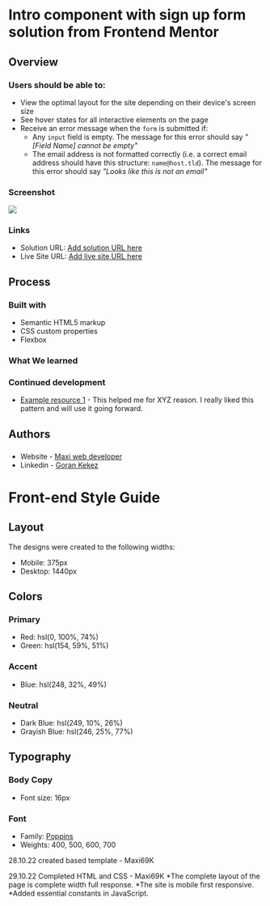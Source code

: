 # Intro component with sign up form solution from Frontend Mentor

## Overview

### Users should be able to:

- View the optimal layout for the site depending on their device's screen size
- See hover states for all interactive elements on the page
- Receive an error message when the `form` is submitted if:
  - Any `input` field is empty. The message for this error should say *"[Field Name] cannot be empty"*
  - The email address is not formatted correctly (i.e. a correct email address should have this structure: `name@host.tld`). The message for this error should say *"Looks like this is not an email"*


### Screenshot

![](./screenshot.jpg)

### Links

- Solution URL: [Add solution URL here](https://your-solution-url.com)
- Live Site URL: [Add live site URL here](https://your-live-site-url.com)

## Process

### Built with

- Semantic HTML5 markup
- CSS custom properties
- Flexbox


### What We learned

### Continued development

- [Example resource 1](https://www.example.com) - This helped me for XYZ reason. I really liked this pattern and will use it going forward.

## Authors
### 
- Website - [Maxi web developer](https://webdizajnmaxi.eu.org)
- Linkedin - [Goran Kekez](https://github.com/chingu-voyages/v41-toucans-team-03.git)



# Front-end Style Guide

## Layout

The designs were created to the following widths:

- Mobile: 375px
- Desktop: 1440px

## Colors

### Primary

- Red: hsl(0, 100%, 74%) 
- Green: hsl(154, 59%, 51%)

### Accent

- Blue: hsl(248, 32%, 49%)

### Neutral

- Dark Blue: hsl(249, 10%, 26%) 
- Grayish Blue: hsl(246, 25%, 77%)

## Typography

### Body Copy

- Font size: 16px

### Font

- Family: [Poppins](https://fonts.google.com/specimen/Poppins)
- Weights: 400, 500, 600, 700


28.10.22 created based template - Maxi69K

29.10.22 Completed HTML and CSS - Maxi69K
*The complete layout of the page is complete width full response.
*The site is mobile first responsive.
*Added essential constants in JavaScript.
